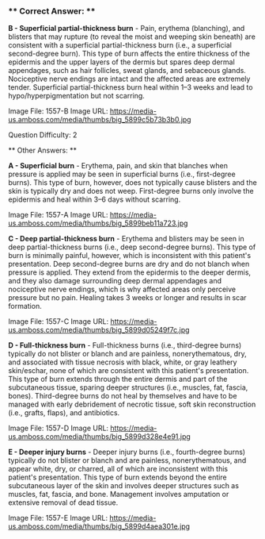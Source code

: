 ### ** Correct Answer: **

**B - Superficial partial-thickness burn** - Pain, erythema (blanching), and blisters that may rupture (to reveal the moist and weeping skin beneath) are consistent with a superficial partial-thickness burn (i.e., a superficial second-degree burn). This type of burn affects the entire thickness of the epidermis and the upper layers of the dermis but spares deep dermal appendages, such as hair follicles, sweat glands, and sebaceous glands. Nociceptive nerve endings are intact and the affected areas are extremely tender. Superficial partial-thickness burn heal within 1–3 weeks and lead to hypo/hyperpigmentation but not scarring.

Image File: 1557-B
Image URL: https://media-us.amboss.com/media/thumbs/big_5899c5b73b3b0.jpg

Question Difficulty: 2

** Other Answers: **

**A - Superficial burn** - Erythema, pain, and skin that blanches when pressure is applied may be seen in superficial burns (i.e., first-degree burns). This type of burn, however, does not typically cause blisters and the skin is typically dry and does not weep. First-degree burns only involve the epidermis and heal within 3–6 days without scarring.

Image File: 1557-A
Image URL: https://media-us.amboss.com/media/thumbs/big_5899beb11a723.jpg

**C - Deep partial-thickness burn** - Erythema and blisters may be seen in deep partial-thickness burns (i.e., deep second-degree burns). This type of burn is minimally painful, however, which is inconsistent with this patient's presentation. Deep second-degree burns are dry and do not blanch when pressure is applied. They extend from the epidermis to the deeper dermis, and they also damage surrounding deep dermal appendages and nociceptive nerve endings, which is why affected areas only perceive pressure but no pain. Healing takes 3 weeks or longer and results in scar formation.

Image File: 1557-C
Image URL: https://media-us.amboss.com/media/thumbs/big_5899d05249f7c.jpg

**D - Full-thickness burn** - Full-thickness burns (i.e., third-degree burns) typically do not blister or blanch and are painless, nonerythematous, dry, and associated with tissue necrosis with black, white, or gray leathery skin/eschar, none of which are consistent with this patient's presentation. This type of burn extends through the entire dermis and part of the subcutaneous tissue, sparing deeper structures (i.e., muscles, fat, fascia, bones). Third-degree burns do not heal by themselves and have to be managed with early debridement of necrotic tissue, soft skin reconstruction (i.e., grafts, flaps), and antibiotics.

Image File: 1557-D
Image URL: https://media-us.amboss.com/media/thumbs/big_5899d328e4e91.jpg

**E - Deeper injury burns** - Deeper injury burns (i.e., fourth-degree burns) typically do not blister or blanch and are painless, nonerythematous, and appear white, dry, or charred, all of which are inconsistent with this patient's presentation. This type of burn extends beyond the entire subcutaneous layer of the skin and involves deeper structures such as muscles, fat, fascia, and bone. Management involves amputation or extensive removal of dead tissue.

Image File: 1557-E
Image URL: https://media-us.amboss.com/media/thumbs/big_5899d4aea301e.jpg

